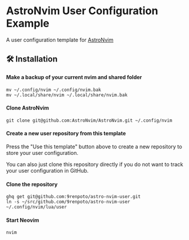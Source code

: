 # AstroNvim User Configuration Example

A user configuration template for [AstroNvim](https://github.com/AstroNvim/AstroNvim)

## 🛠️ Installation

#### Make a backup of your current nvim and shared folder

```shell
mv ~/.config/nvim ~/.config/nvim.bak
mv ~/.local/share/nvim ~/.local/share/nvim.bak
```

#### Clone AstroNvim

```shell
git clone git@github.com:AstroNvim/AstroNvim.git ~/.config/nvim
```

#### Create a new user repository from this template

Press the "Use this template" button above to create a new repository to store your user configuration.

You can also just clone this repository directly if you do not want to track your user configuration in GitHub.

#### Clone the repository

```shell
ghq get git@github.com:9renpoto/astro-nvim-user.git
ln -s ~/src/github.com/9renpoto/astro-nvim-user ~/.config/nvim/lua/user
```

#### Start Neovim

```shell
nvim
```
